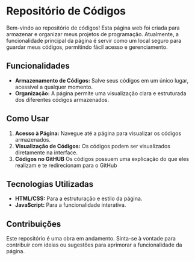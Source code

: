 # Repositório de Códigos

Bem-vindo ao repositório de códigos! Esta página web foi criada para armazenar e organizar meus projetos de programação. Atualmente, a funcionalidade principal da página é servir como um local seguro para guardar meus códigos, permitindo fácil acesso e gerenciamento.

## Funcionalidades

- **Armazenamento de Códigos:** Salve seus códigos em um único lugar, acessível a qualquer momento.
- **Organização:** A página permite uma visualização clara e estruturada dos diferentes códigos armazenados.

## Como Usar

1. **Acesso à Página:** Navegue até a página para visualizar os códigos armazenados.
2. **Visualização de Códigos:** Os códigos podem ser visualizados diretamente na interface.
3. **Códigos no GitHUB** Os códigos possuem uma explicação do que eles realizam e te redirecionam para o GitHub
## Tecnologias Utilizadas

- **HTML/CSS:** Para a estruturação e estilo da página.
- **JavaScript:** Para a funcionalidade interativa.


## Contribuições

Este repositório é uma obra em andamento. Sinta-se à vontade para contribuir com ideias ou sugestões para aprimorar a funcionalidade da página.
